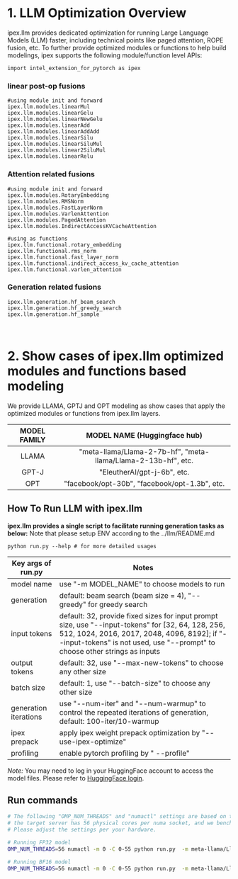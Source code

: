 # 1. LLM Optimization Overview

ipex.llm provides dedicated optimization for running Large Language Models (LLM) faster, including technical points like paged attention, ROPE fusion, etc. 
To further provide optimized modules or functions to help build modelings, ipex supports the following module/function level APIs:

```
import intel_extension_for_pytorch as ipex
```

### linear post-op fusions
```
#using module init and forward
ipex.llm.modules.linearMul
ipex.llm.modules.linearGelu
ipex.llm.modules.linearNewGelu
ipex.llm.modules.linearAdd
ipex.llm.modules.linearAddAdd
ipex.llm.modules.linearSilu
ipex.llm.modules.linearSiluMul
ipex.llm.modules.linear2SiluMul
ipex.llm.modules.linearRelu
```

###  Attention related fusions 
```
#using module init and forward
ipex.llm.modules.RotaryEmbedding
ipex.llm.modules.RMSNorm
ipex.llm.modules.FastLayerNorm
ipex.llm.modules.VarlenAttention
ipex.llm.modules.PagedAttention
ipex.llm.modules.IndirectAccessKVCacheAttention

#using as functions
ipex.llm.functional.rotary_embedding
ipex.llm.functional.rms_norm
ipex.llm.functional.fast_layer_norm
ipex.llm.functional.indirect_access_kv_cache_attention
ipex.llm.functional.varlen_attention

```

### Generation related fusions 
```
ipex.llm.generation.hf_beam_search
ipex.llm.generation.hf_greedy_search
ipex.llm.generation.hf_sample
```

<br>

# 2. Show cases of ipex.llm optimized modules and functions based modeling
We provide LLAMA, GPTJ and OPT modeling as show cases that apply the optimized modules or functions from ipex.llm layers.

| MODEL FAMILY | MODEL NAME (Huggingface hub) |
|:---:|:---:|
|LLAMA| "meta-llama/Llama-2-7b-hf", "meta-llama/Llama-2-13b-hf", etc. |
|GPT-J| "EleutherAI/gpt-j-6b", etc. |
|OPT| "facebook/opt-30b", "facebook/opt-1.3b", etc. |

## How To Run LLM with ipex.llm

**ipex.llm provides a single script to facilitate running generation tasks as below:**
Note that please setup ENV according to the ../llm/README.md

```
python run.py --help # for more detailed usages
```

| Key args of run.py | Notes |
|---|---|
| model name | use "-m MODEL_NAME" to choose models to run |
| generation | default: beam search (beam size = 4), "--greedy" for greedy search |
| input tokens | default: 32, provide fixed sizes for input prompt size, use "--input-tokens" for [32, 64, 128, 256, 512, 1024, 2016, 2017, 2048, 4096, 8192]; if "--input-tokens" is not used, use "--prompt" to choose other strings as inputs|
| output tokens | default: 32, use "--max-new-tokens" to choose any other size |
| batch size |  default: 1, use "--batch-size" to choose any other size |
| generation iterations |  use "--num-iter" and "--num-warmup" to control the repeated iterations of generation, default: 100-iter/10-warmup |
| ipex prepack | apply ipex weight prepack optimization by "--use-ipex-optimize"|
| profiling | enable pytorch profiling by " --profile"|

*Note:* You may need to log in your HuggingFace account to access the model files. Please refer to [HuggingFace login](https://huggingface.co/docs/huggingface_hub/quick-start#login).


## Run commands

```bash
# The following "OMP_NUM_THREADS" and "numactl" settings are based on the assumption that
# the target server has 56 physical cores per numa socket, and we benchmark with 1 socket.
# Please adjust the settings per your hardware.

# Running FP32 model
OMP_NUM_THREADS=56 numactl -m 0 -C 0-55 python run.py  -m meta-llama/Llama-2-7b-hf --dtype float32  --use-ipex-optimize

# Running BF16 model
OMP_NUM_THREADS=56 numactl -m 0 -C 0-55 python run.py  -m meta-llama/Llama-2-7b-hf --dtype bfloat16 --use-ipex-optimize

```
